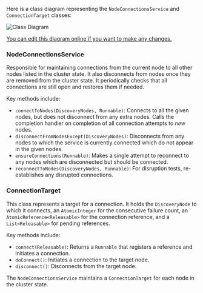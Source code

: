 
Here is a class diagram representing the `NodeConnectionsService` and `ConnectionTarget` classes:

![Class Diagram](https://showme.redstarplugin.com/d/UnaMjTOF)

[You can edit this diagram online if you want to make any changes.](https://showme.redstarplugin.com/s/Ktb5cnyq)

### NodeConnectionsService
Responsible for maintaining connections from the current node to all other nodes listed in the cluster state. It also disconnects from nodes once they are removed from the cluster state. It periodically checks that all connections are still open and restores them if needed.

Key methods include:
- `connectToNodes(DiscoveryNodes, Runnable)`: Connects to all the given nodes, but does not disconnect from any extra nodes. Calls the completion handler on completion of all connection attempts to _new_ nodes.
- `disconnectFromNodesExcept(DiscoveryNodes)`: Disconnects from any nodes to which the service is currently connected which do not appear in the given nodes.
- `ensureConnections(Runnable)`: Makes a single attempt to reconnect to any nodes which are disconnected but should be connected.
- `reconnectToNodes(DiscoveryNodes, Runnable)`: For disruption tests, re-establishes any disrupted connections.

### ConnectionTarget

This class represents a target for a connection. It holds the `DiscoveryNode` to which it connects, an `AtomicInteger` for the consecutive failure count, an `AtomicReference<Releasable>` for the connection reference, and a `List<Releasable>` for pending references.

Key methods include:

- `connect(Releasable)`: Returns a `Runnable` that registers a reference and initiates a connection.
- `doConnect()`: Initiates a connection to the target node.
- `disconnect()`: Disconnects from the target node.

The `NodeConnectionsService` maintains a `ConnectionTarget` for each node in the cluster state.